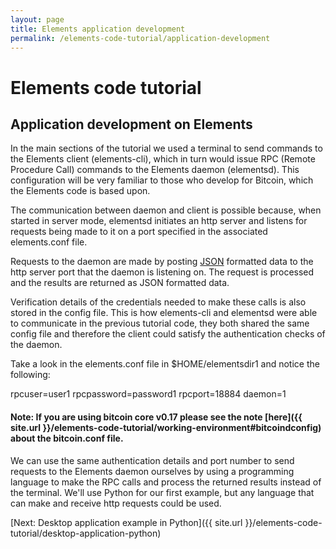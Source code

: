 ```yaml
---
layout: page
title: Elements application development
permalink: /elements-code-tutorial/application-development
---
```


# Elements code tutorial

## Application development on Elements

In the main sections of the tutorial we used a terminal to send commands to the Elements client (elements-cli), which in turn would issue RPC (Remote Procedure Call) commands to the Elements daemon (elementsd). This configuration will be very familiar to those who develop for Bitcoin, which the Elements code is based upon.

The communication between daemon and client is possible because, when started in server mode, elementsd initiates an http server and listens for requests being made to it on a port specified in the associated elements.conf file. 

Requests to the daemon are made by posting [JSON](https://www.json.org/) formatted data to the http server port that the daemon is listening on. The request is processed and the results are returned as JSON formatted data.

Verification details of the credentials needed to make these calls is also stored in the config file. This is how elements-cli and elementsd were able to communicate in the previous tutorial code, they both shared the same config file and therefore the client could satisfy the authentication checks of the daemon. 

Take a look in the elements.conf file in $HOME/elementsdir1 and notice the following:

<div class="console-output">rpcuser=user1
rpcpassword=password1
rpcport=18884
daemon=1
</div>

#### Note: If you are using bitcoin core v0.17 please see the note [here]({{ site.url }}/elements-code-tutorial/working-environment#bitcoindconfig) about the bitcoin.conf file.

We can use the same authentication details and port number to send requests to the Elements daemon ourselves by using a programming language to make the RPC calls and process the returned results instead of the terminal. We'll use Python for our first example, but any language that can make and receive http requests could be used. 


[Next: Desktop application example in Python]({{ site.url }}/elements-code-tutorial/desktop-application-python)

